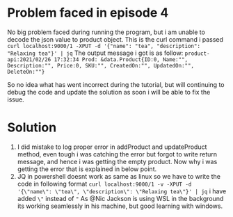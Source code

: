# Problem faced in episode 4
No big problem faced during running the program, but i am unable to decode the json value to product object. This is the curl command i passed 
```curl localhost:9000/1 -XPUT -d '{"name": "tea", "description": "Relaxing tea"}' | jq```
The output message i got is as follow:
```product-api:2021/02/26 17:32:34 Prod: &data.Product{ID:0, Name:"", Description:"", Price:0, SKU:"", CreatedOn:"", UpdatedOn:"", DeleteOn:""}```

So no idea what has went incorrect during the tutorial, but will continuing to debug the code and update the solution as soon i will be able to fix the issue.

# Solution
1. I did mistake to log proper error in addProduct and updateProduct method, even tough i was catching the error but forgot to write return message, and hence i was getting the empty product. Now why i was getting the error that is explained in below point.
2. JQ in powershell doesnt work as same as linux so we have to write the code in following format 
    ```curl localhost:9000/1 -v -XPUT -d '{\"name\": \"tea\", \"description\": \"Relaxing tea\"}' | jq``` i have added ```\"``` instead of ```"``` 
    As   @Nic Jackson  is using WSL in the background its working seamlessly in his machine, but good learning with windows.
